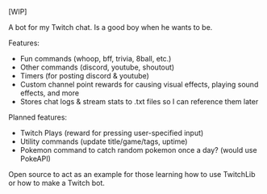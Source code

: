 [WIP]

A bot for my Twitch chat. Is a good boy when he wants to be.

Features:
- Fun commands (whoop, bff, trivia, 8ball, etc.)
- Other commands (discord, youtube, shoutout)
- Timers (for posting discord & youtube)
- Custom channel point rewards for causing visual effects, playing sound effects, and more
- Stores chat logs & stream stats to .txt files so I can reference them later

Planned features:
- Twitch Plays (reward for pressing user-specified input)
- Utility commands (update title/game/tags, uptime)
- Pokemon command to catch random pokemon once a day? (would use PokeAPI)

Open source to act as an example for those learning how to use TwitchLib or how to make a Twitch bot.